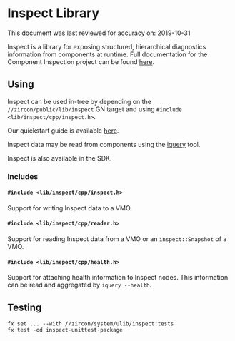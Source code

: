 # Inspect Library

This document was last reviewed for accuracy on: 2019-10-31

Inspect is a library for exposing structured, hierarchical
diagnostics information from components at runtime.  Full
documentation for the Component Inspection project can be found
[here](https://fuchsia.dev/fuchsia-src/development/inspect).

## Using

Inspect can be used in-tree by depending on the `//zircon/public/lib/inspect`
GN target and using `#include <lib/inspect/cpp/inspect.h>`.

Our quickstart guide is available
[here](https://fuchsia.dev/fuchsia-src/development/inspect/quickstart.md).

Inspect data may be read from components using the 
[iquery](https://fuchsia.dev/fuchsia-src/development/inspect/iquery.md)
tool.

Inspect is also available in the SDK.

### Includes

#### `#include <lib/inspect/cpp/inspect.h>`

Support for writing Inspect data to a VMO.

#### `#include <lib/inspect/cpp/reader.h>`

Support for reading Inspect data from a VMO or an `inspect::Snapshot`
of a VMO.

#### `#include <lib/inspect/cpp/health.h>`

Support for attaching health information to Inspect nodes. This
information can be read and aggregated by `iquery --health`.


## Testing

```
fx set ... --with //zircon/system/ulib/inspect:tests
fx test -od inspect-unittest-package
```
